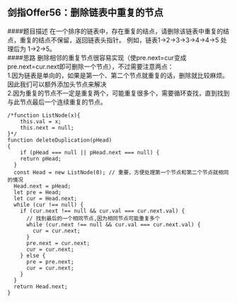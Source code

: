 ## 剑指Offer56：删除链表中重复的节点
####题目描述
在一个排序的链表中，存在重复的结点，请删除该链表中重复的结点，重复的结点不保留，返回链表头指针。 例如，链表1->2->3->3->4->4->5 处理后为 1->2->5。  
####思路
删除相邻的重复节点很容易实现（使pre.next=cur变成pre.next=cur.next即可删除一个节点），不过需要注意两点：  
1.因为链表是单向的，如果是第一个、第二个节点就重复的话，删除就比较麻烦。因此我们可以额外添加头节点来解决  
2.因为重复的节点不一定是重复两个，可能重复很多个，需要循环查找，直到找到与此节点最后一个连续重复的节点。    
```
/*function ListNode(x){
    this.val = x;
    this.next = null;
}*/
function deleteDuplication(pHead)
{
    if (pHead === null || pHead.next === null) {
    return pHead;
  }
  const Head = new ListNode(0); // 重要，方便处理第一个节点和第二个节点就相同的情况
  Head.next = pHead;
  let pre = Head;
  let cur = Head.next;
  while (cur !== null) {
    if (cur.next !== null && cur.val === cur.next.val) {
      // 找到最后的一个相同节点,因为相同节点可能重复多个
      while (cur.next !== null && cur.val === cur.next.val) {
        cur = cur.next;
      }
      pre.next = cur.next;
      cur = cur.next;
    } else {
      pre = pre.next;
      cur = cur.next;
    }
  }
  return Head.next;
}

```
